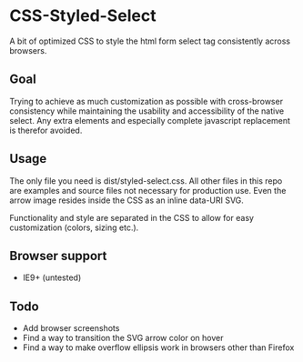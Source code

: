# CSS-Styled-Select
A bit of optimized CSS to style the html form select tag consistently across browsers.

## Goal
Trying to achieve as much customization as possible with cross-browser consistency while maintaining the usability and accessibility of the native select. Any extra elements and especially complete javascript replacement is therefor avoided.

## Usage
The only file you need is dist/styled-select.css. All other files in this repo are examples and source files not necessary for production use. Even the arrow image resides inside the CSS as an inline data-URI SVG.

Functionality and style are separated in the CSS to allow for easy customization (colors, sizing etc.).

## Browser support
* IE9+ (untested)

## Todo
* Add browser screenshots
* Find a way to transition the SVG arrow color on hover
* Find a way to make overflow ellipsis work in browsers other than Firefox
